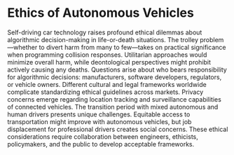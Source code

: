 # Ethics of Autonomous Vehicles

Self-driving car technology raises profound ethical dilemmas about algorithmic decision-making in life-or-death situations. The trolley problem—whether to divert harm from many to few—takes on practical significance when programming collision responses. Utilitarian approaches would minimize overall harm, while deontological perspectives might prohibit actively causing any deaths. Questions arise about who bears responsibility for algorithmic decisions: manufacturers, software developers, regulators, or vehicle owners. Different cultural and legal frameworks worldwide complicate standardizing ethical guidelines across markets. Privacy concerns emerge regarding location tracking and surveillance capabilities of connected vehicles. The transition period with mixed autonomous and human drivers presents unique challenges. Equitable access to transportation might improve with autonomous vehicles, but job displacement for professional drivers creates social concerns. These ethical considerations require collaboration between engineers, ethicists, policymakers, and the public to develop acceptable frameworks.
